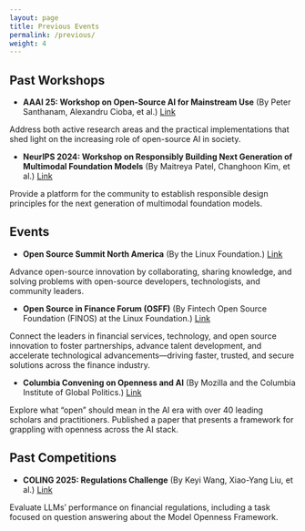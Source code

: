 ```yaml
---
layout: page
title: Previous Events
permalink: /previous/
weight: 4
---
```


## Past Workshops
*  **AAAI 25: Workshop on Open-Source AI for Mainstream Use** (By Peter Santhanam, Alexandru Cioba, et al.) [Link](https://the-ai-alliance.github.io/AAAI-25-Workshop-on-Open-Source-AI-for-Mainstream-Use/)

Address both active research areas and the practical implementations that shed light on the increasing role of open-source AI in society.

* **NeurIPS 2024: Workshop on Responsibly Building Next Generation of Multimodal Foundation Models** (By Maitreya Patel,  Changhoon Kim, et al.) [Link](https://neurips.cc/virtual/2024/workshop/84739)

Provide a platform for the community to establish responsible design principles for the next generation of multimodal foundation models. 

## Events

* **Open Source Summit North America** (By the Linux Foundation.) [Link](https://events.linuxfoundation.org/open-source-summit-north-america/)

Advance open-source innovation by collaborating, sharing knowledge, and solving problems with open-source developers, technologists, and community leaders.

* **Open Source in Finance Forum (OSFF)** (By Fintech Open Source Foundation (FINOS) at the Linux Foundation.) [Link](https://www.finos.org/osff-2025)

Connect the leaders in financial services, technology, and open source innovation to foster partnerships, advance talent development, and accelerate technological advancements—driving faster, trusted, and secure solutions across the finance industry.

* **Columbia Convening on Openness and AI** (By Mozilla and the Columbia Institute of Global Politics.) [Link](https://www.mozillafoundation.org/en/research/library/towards-a-framework-for-openness-in-foundation-models/)

Explore what “open” should mean in the AI era with over 40 leading scholars and practitioners. Published a paper that presents a framework for grappling with openness across the AI stack.






## Past Competitions
* **COLING 2025: Regulations Challenge** (By Keyi Wang, Xiao-Yang Liu, et al.) [Link](https://coling2025regulations.thefin.ai/home)

Evaluate LLMs’ performance on financial regulations, including a task focused on question answering about the Model Openness Framework.







